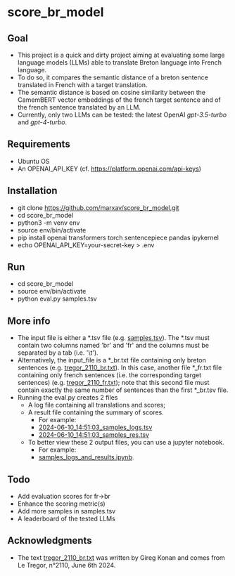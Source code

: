 # score_br_model

## Goal
* This project is a quick and dirty project aiming at evaluating some large language models (LLMs) able to translate Breton language into French language.
* To do so, it compares the semantic distance of a breton sentence translated in French with a target translation.
* The semantic distance is based on cosine similarity between the CamemBERT vector embeddings of the french target sentence and of the french sentence translated by an LLM.
* Currently, only two LLMs can be tested: the latest OpenAI *gpt-3.5-turbo* and *gpt-4-turbo*.

## Requirements
* Ubuntu OS
* An OPENAI_API_KEY (cf. https://platform.openai.com/api-keys)

## Installation
* git clone https://github.com/marxav/score_br_model.git
* cd score_br_model
* python3 -m venv env
* source env/bin/activate
* pip install openai transformers torch sentencepiece pandas ipykernel
* echo OPENAI_API_KEY=your-secret-key > .env

## Run
* cd score_br_model
* source env/bin/activate
* python eval.py samples.tsv 

## More info
* The input file is either a *.tsv file (e.g. [samples.tsv](samples.tsv)). The *.tsv must contain two columns named 'br' and 'fr' and the columns must be separated by a tab (i.e. '\t').  
* Alternatively, the input_file is a *_br.txt file containing only breton sentences (e.g. [tregor_2110_br.txt](tregor_2110_br.txt)). In this case, another file *_fr.txt file containing only french sentences (i.e. the corresponding target sentences) (e.g. [tregor_2110_fr.txt](tregor_2110_fr.txt)); note that this second file must contain exactly the same number of sentences than the first *_br.tsv file.
* Running the eval.py creates 2 files 
  * A log file containing all translations and scores;
  * A result file containing the summary of scores.  
    * For example: 
    * [2024-06-10_14:51:03_samples_logs.tsv](2024-06-10_14%3A51%3A03_samples_logs.tsv)
    * [2024-06-10_14:51:03_samples_res.tsv](2024-06-10_14%3A51%3A03_samples_res.tsv)
  * To better view these 2 output files, you can use a jupyter notebook.
    * For example: 
    * [samples_logs_and_results.ipynb](samples_logs_and_results.ipynb).
  
## Todo
* Add evaluation scores for fr->br
* Enhance the scoring metric(s)
* Add more samples in samples.tsv
* A leaderboard of the tested LLMs

## Acknowledgments
* The text [tregor_2110_br.txt](tregor_2110_br.txt) was written by Gireg Konan and comes from Le Tregor, n°2110, June 6th 2024.
